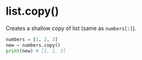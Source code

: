 # list.copy()

Creates a shallow copy of list (same as `numbers[:]`).

```python
numbers = [1, 2, 3]
new = numbers.copy()
print(new) # [1, 2, 3]
```